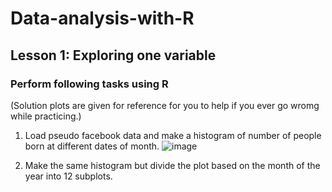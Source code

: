 # Data-analysis-with-R
## Lesson 1: Exploring one variable
### Perform following tasks using R
(Solution plots are given for reference for you to help if you ever go wromg while practicing.)


1) Load pseudo facebook data and make a histogram of number of people born at different dates of month.
![image](https://user-images.githubusercontent.com/37893743/40815207-6ad32a86-6562-11e8-9152-a1d77606d2be.png)

2) Make the same histogram but divide the plot based on the month of the year into 12 subplots.
